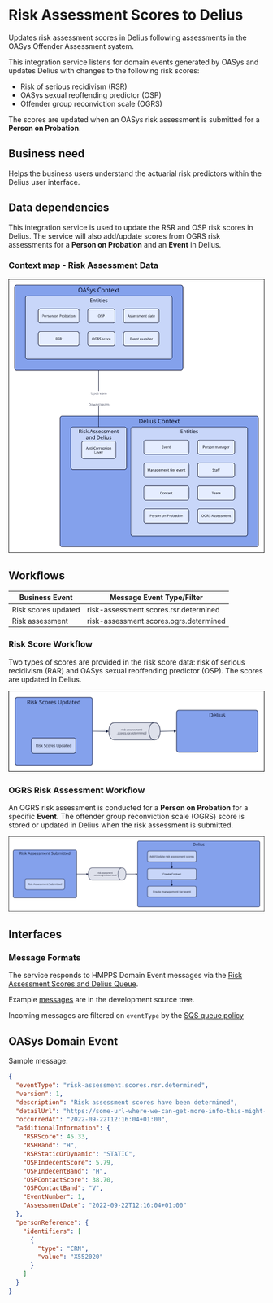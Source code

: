 # Risk Assessment Scores to Delius

Updates risk assessment scores in Delius following assessments in the OASys Offender Assessment system.

This integration service listens for domain events generated by OASys and updates Delius with changes to the following
risk scores:

* Risk of serious recidivism (RSR)
* OASys sexual reoffending predictor (OSP)
* Offender group reconviction scale (OGRS)

The scores are updated when an OASys risk assessment is submitted for a **Person on Probation**.

## Business need
Helps the business users understand the actuarial risk predictors within the Delius user interface.

## Data dependencies
This integration service is used to update the RSR and OSP risk scores in Delius. The service will also add/update scores from OGRS risk assessments for a **Person on Probation** and an **Event** in Delius.

### Context map - Risk Assessment Data

![](../../doc/tech-docs/source/images/risk-assessment-context-map.svg)

## Workflows

| Business Event      | Message Event Type/Filter              |
| ------------------- | -------------------------------------- |
| Risk scores updated | risk-assessment.scores.rsr.determined  |
| Risk assessment     | risk-assessment.scores.ogrs.determined |

### Risk Score Workflow
Two types of scores are provided in the risk score data: risk of serious recidivism (RAR) and OASys sexual reoffending predictor (OSP). The scores are updated in Delius.

![](../../doc/tech-docs/source/images/risk-assessment-scores-workflow.svg)

### OGRS Risk Assessment Workflow
An OGRS risk assessment is conducted for a **Person on Probation** for a specific **Event**. The offender group reconviction scale (OGRS) score is stored or updated in Delius when the risk assessment is submitted.

![](../../doc/tech-docs/source/images/risk-assessment-workflow.svg)

## Interfaces

### Message Formats

The service responds to HMPPS Domain Event messages via the
[Risk Assessment Scores and Delius Queue](https://github.com/ministryofjustice/cloud-platform-environments/blob/main/namespaces/live.cloud-platform.service.justice.gov.uk/hmpps-probation-integration-services-prod/resources/risk-assessment-scores-to-delius-queue.tf).

Example [messages](./src/dev/resources/messages/) are in the development source tree.

Incoming messages are filtered on `eventType` by the [SQS queue policy](https://github.com/ministryofjustice/cloud-platform-environments/blob/main/namespaces/live.cloud-platform.service.justice.gov.uk/hmpps-probation-integration-services-prod/resources/risk-assessment-scores-to-delius-queue.tf)

## OASys Domain Event

Sample message:

```json
{
  "eventType": "risk-assessment.scores.rsr.determined",
  "version": 1,
  "description": "Risk assessment scores have been determined",
  "detailUrl": "https://some-url-where-we-can-get-more-info-this-might-not-exist",
  "occurredAt": "2022-09-22T12:16:04+01:00",
  "additionalInformation": {
    "RSRScore": 45.33,
    "RSRBand": "H",
    "RSRStaticOrDynamic": "STATIC",
    "OSPIndecentScore": 5.79,
    "OSPIndecentBand": "H",
    "OSPContactScore": 38.70,
    "OSPContactBand": "V",
    "EventNumber": 1,
    "AssessmentDate": "2022-09-22T12:16:04+01:00"
  },
  "personReference": {
    "identifiers": [
      {
        "type": "CRN",
        "value": "X552020"
      }
    ]
  }
}
```
